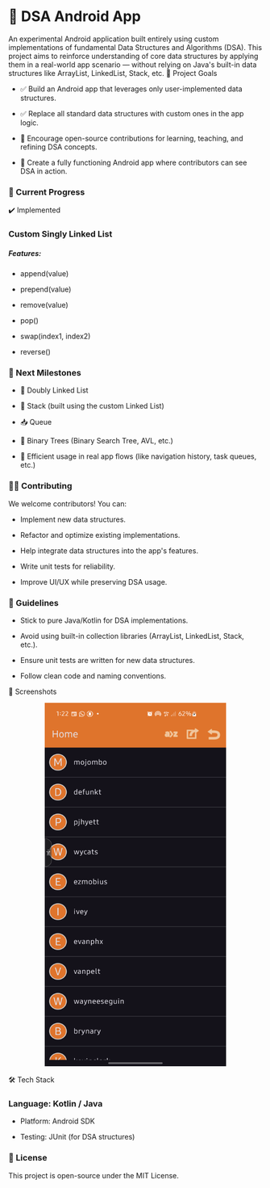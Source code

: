 # 📱 DSA Android App

An experimental Android application built entirely using custom implementations of fundamental Data Structures and Algorithms (DSA). This project aims to reinforce understanding of core data structures by applying them in a real-world app scenario — without relying on Java's built-in data structures like ArrayList, LinkedList, Stack, etc.
🚀 Project Goals

- ✅ Build an Android app that leverages only user-implemented data structures.

- ✅ Replace all standard data structures with custom ones in the app logic.

- 📌 Encourage open-source contributions for learning, teaching, and refining DSA concepts.

- 📱 Create a fully functioning Android app where contributors can see DSA in action.

### 📂 Current Progress
✔️ Implemented

### Custom Singly Linked List

##### Features:

- append(value)

- prepend(value)

- remove(value)

- pop()

- swap(index1, index2)

- reverse()

### 🧭 Next Milestones

- 🔁 Doubly Linked List

- 🧱 Stack (built using the custom Linked List)

- 📥 Queue

- 🌳 Binary Trees (Binary Search Tree, AVL, etc.)

- 🧠 Efficient usage in real app flows (like navigation history, task queues, etc.)

### 👨‍💻 Contributing

We welcome contributors! You can:

- Implement new data structures.

- Refactor and optimize existing implementations.

- Help integrate data structures into the app's features.

- Write unit tests for reliability.

- Improve UI/UX while preserving DSA usage.

### 📌 Guidelines

- Stick to pure Java/Kotlin for DSA implementations.

- Avoid using built-in collection libraries (ArrayList, LinkedList, Stack, etc.).

- Ensure unit tests are written for new data structures.

- Follow clean code and naming conventions.

📸 Screenshots
<p align="center">
  <img src="media/Screenshot_20250708_012307.png" alt="Main Screen" width="360" height="720">
</p>

🛠️ Tech Stack

### Language: Kotlin / Java

- Platform: Android SDK

- Testing: JUnit (for DSA structures)

### 📄 License

This project is open-source under the MIT License.
